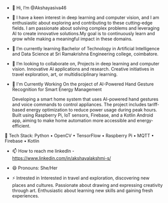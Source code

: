- 👋 Hi, I’m @Akshayasiva46

  
- 👀 I have a keen interest in deep learning and computer vision, and I am enthusiastic about exploring and contributing to these cutting-edge fields.
      I am passionate about solving complex problems and leveraging AI to create innovative solutions.My goal is to continuously learn and grow while making a meaningful impact in these domains.


- 🌱 I’m currently learning Bachelor of Technology in Artificial Intelligence and Data Science at Sri Ramakrishna Engineering college, coimbatore.


- 💞️ I’m looking to collaborate on,
     Projects in deep learning and computer vision.
     Innovative AI applications and research.
     Creative initiatives in travel exploration, art, or multidisciplinary learning.

- 🤖 I'm Currently Working On the project of AI-Powered Hand Gesture Recognition for Smart Energy Management

  Developing a smart home system that uses AI-powered hand gestures and voice commands to control appliances. The project includes tariff-based energy optimization to reduce power usage during peak hours. Built 
  using Raspberry Pi, IoT sensors, Firebase, and a Kotlin Android app, aiming to make home automation more accessible and energy-efficient.

🔧 Tech Stack: Python • OpenCV • TensorFlow • Raspberry Pi • MQTT • Firebase • Kotlin



- 📫 How to reach me
  linkedIn - https://www.linkedin.com/in/akshayalakshmi-s/
  
- 😄 Pronouns: She/Her
  
- ⚡ Intrested in
  Interested in travel and exploration, discovering new places and cultures.
  Passionate about drawing and expressing creativity through art.
  Enthusiastic about learning new skills and gaining fresh experiences.

<!---
Akshayasiva46/Akshayasiva46 is a ✨ special ✨ repository because its `README.md` (this file) appears on your GitHub profile.
You can click the Preview link to take a look at your changes.
--->
